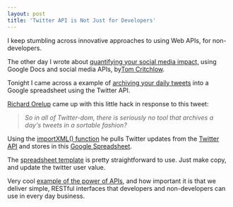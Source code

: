 ```yaml
---
layout: post
title: 'Twitter API is Not Just for Developers'
---
```

<img src="http://kinlane-productions.s3.amazonaws.com/Twitter-Logo.jpg" alt="" align="right" />I keep stumbling across innovative approaches to using Web APIs, for non-developers.<p></p>
The other day I wrote about <a title="Quantifying your social media impact, using Google Docs and social media" href="http://blog.apievangelist.com/2011/04/09/apis-are-not-just-for-developers/">quantifying your social media impact,</a> using Google Docs and social media APIs, by<a title="Tom Critchlow" href="http://www.seomoz.org/users/profile/30546">Tom Critchlow</a>.<p></p>
Tonight I came across a example of <a title="archiving your daily tweets into a Google spreadsheet and the Twitter API" href="http://blogofmu.com/2011/04/05/bring-twitter-api-data-in-google-docs-to-quickly-viewmanipulate/">archiving your daily tweets</a> into a Google spreadsheet using the Twitter API.<p></p>
<a title="Richard Orelup" href="http://twitter.com/#!/ripsup">Richard Orelup</a> came up with this  little hack in response to this tweet:
<blockquote><em>So in all of Twitter-dom, there is seriously no tool that archives a day's tweets in a sortable fashion?</em></blockquote>
Using the <a title="importXML() function" href="http://docs.google.com/support/bin/answer.py?answer=75507">importXML() function</a> he pulls Twitter updates from the <a title="Twitter API" href="http://dev.twitter.com/">Twitter API</a> and stores in this <a title="Google Spreadsheet" href="https://spreadsheets.google.com/ccc?key=0AncshzELR0ZHdDdoSWJKc0JtWjBYT0NpX0V6dlhzUUE&amp;hl=en&amp;authkey=CJr2ztYJ#gid=0">Google Spreadsheet</a>.<p></p>
The <a title="spreadsheet template" href="https://spreadsheets.google.com/ccc?key=0AncshzELR0ZHdDdoSWJKc0JtWjBYT0NpX0V6dlhzUUE&amp;hl=en&amp;authkey=CJr2ztYJ#gid=0">spreadsheet template</a> is pretty straightforward to use.  Just make copy, and update the twitter user value.<p></p>
Very cool <a title="example of the power of APIs" href="http://blogofmu.com/2011/04/05/bring-twitter-api-data-in-google-docs-to-quickly-viewmanipulate/">example of the power of APIs</a>, and how important it is that we deliver simple, RESTful interfaces that developers and non-developers can use in every day business.